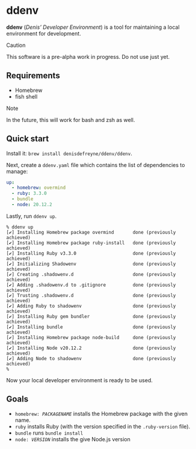 # ddenv

**ddenv** (*Denis’ Developer Environment*) is a tool for maintaining a local
environment for development.

> [!CAUTION]
> This software is a pre-alpha work in progress. Do not use just yet.

## Requirements

- Homebrew
- fish shell

> [!NOTE]
> In the future, this will work for bash and zsh as well.

## Quick start

Install it: `brew install denisdefreyne/ddenv/ddenv`.

Next, create a `ddenv.yaml` file which contains the list of dependencies to manage:

```yaml
up:
  - homebrew: overmind
  - ruby: 3.3.0
  - bundle
  - node: 20.12.2
```

Lastly, run `ddenv up`.

```
% ddenv up
[✔] Installing Homebrew package overmind       done (previously achieved)
[✔] Installing Homebrew package ruby-install   done (previously achieved)
[✔] Installing Ruby v3.3.0                     done (previously achieved)
[✔] Initializing Shadowenv                     done (previously achieved)
[✔] Creating .shadowenv.d                      done (previously achieved)
[✔] Adding .shadowenv.d to .gitignore          done (previously achieved)
[✔] Trusting .shadowenv.d                      done (previously achieved)
[✔] Adding Ruby to shadowenv                   done (previously achieved)
[✔] Installing Ruby gem bundler                done (previously achieved)
[✔] Installing bundle                          done (previously achieved)
[✔] Installing Homebrew package node-build     done (previously achieved)
[✔] Installing Node v20.12.2                   done (previously achieved)
[✔] Adding Node to shadowenv                   done (previously achieved)
%
```

Now your local developer environment is ready to be used.

## Goals

- <code>homebrew: <var>PACKAGENAME</var></code> installs the Homebrew package with the given name.
- <code>ruby</code> installs Ruby (with the version specified in the `.ruby-version`
  file).
- <code>bundle</code> runs `bundle install`
- <code>node: <var>VERSION</var></code> installs the give Node.js version
